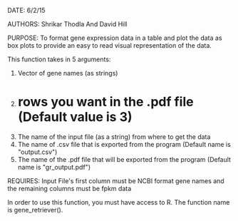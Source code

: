 DATE: 6/2/15

AUTHORS: Shrikar Thodla And David Hill

PURPOSE: To format gene expression data in a table and plot the data as box plots to provide an easy to read visual representation of the data. 

This function takes in 5 arguments:
  1. Vector of gene names (as strings)
  2. # rows you want in the .pdf file (Default value is 3)
  3. The name of the input file (as a string) from where to get the data
  4. The name of .csv file that is exported from the program (Default name is "output.csv")
  5. The name of the .pdf file that will be exported from the program (Default name is "gr_output.pdf")

REQUIRES: Input File's first column must be NCBI format gene names and the remaining columns must be fpkm data

In order to use this function, you must have access to R. The function name is gene_retriever().
